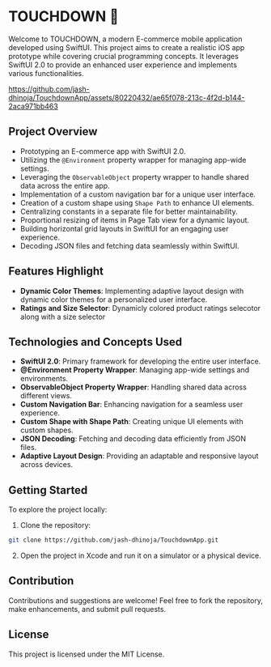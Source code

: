 # TOUCHDOWN 🏈

Welcome to TOUCHDOWN, a modern E-commerce mobile application developed using SwiftUI. This project aims to create a realistic iOS app prototype while covering crucial programming concepts. It leverages SwiftUI 2.0 to provide an enhanced user experience and implements various functionalities.

https://github.com/jash-dhinoja/TouchdownApp/assets/80220432/ae65f078-213c-4f2d-b144-2aca971bb463

## Project Overview

- Prototyping an E-commerce app with SwiftUI 2.0.
- Utilizing the `@Environment` property wrapper for managing app-wide settings.
- Leveraging the `ObservableObject` property wrapper to handle shared data across the entire app.
- Implementation of a custom navigation bar for a unique user interface.
- Creation of a custom shape using `Shape Path` to enhance UI elements.
- Centralizing constants in a separate file for better maintainability.
- Proportional resizing of items in Page Tab view for a dynamic layout.
- Building horizontal grid layouts in SwiftUI for an engaging user experience.
- Decoding JSON files and fetching data seamlessly within SwiftUI.

## Features Highlight

- **Dynamic Color Themes**: Implementing adaptive layout design with dynamic color themes for a personalized user interface.
- **Ratings and Size Selector**: Dynamicly colored product ratings selecotor along with a size selector
## Technologies and Concepts Used

- **SwiftUI 2.0**: Primary framework for developing the entire user interface.
- **@Environment Property Wrapper**: Managing app-wide settings and environments.
- **ObservableObject Property Wrapper**: Handling shared data across different views.
- **Custom Navigation Bar**: Enhancing navigation for a seamless user experience.
- **Custom Shape with Shape Path**: Creating unique UI elements with custom shapes.
- **JSON Decoding**: Fetching and decoding data efficiently from JSON files.
- **Adaptive Layout Design**: Providing an adaptable and responsive layout across devices.

## Getting Started

To explore the project locally:

1. Clone the repository:

```bash
git clone https://github.com/jash-dhinoja/TouchdownApp.git
```
2. Open the project in Xcode and run it on a simulator or a physical device.

## Contribution
Contributions and suggestions are welcome! Feel free to fork the repository, make enhancements, and submit pull requests.

## License
This project is licensed under the MIT License.
